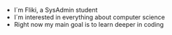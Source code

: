 - I´m Fliki, a SysAdmin student
- I´m interested in everything about computer science 
- Right now my main goal is to learn deeper in coding

<!---
FlikiLuckystrike/FlikiLuckystrike is a ✨ special ✨ repository because its `README.md` (this file) appears on your GitHub profile.
You can click the Preview link to take a look at your changes.
--->
